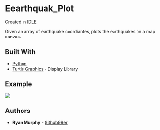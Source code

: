 # Eearthquak_Plot
Created in [IDLE](https://docs.python.org/3/library/idle.html)

Given an array of earthquake coordiantes, plots the earthquakes on a map canvas.

## Built With
* [Python](https://www.python.org)
* [Turtle Graphics](https://docs.python.org/3.3/library/turtle.html?highlight=turtle) - Display Library

## Example
![](EQ_GIPH_OF.gif)


## Authors

* **Ryan Murphy** - [Github99er](https://github.com/Github99er)


